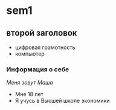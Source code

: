 # sem1
## второй заголовок
* цифровая грамотность
* компьютер
### **Информация о себе**
*Меня зовут Маша*
* Мне 18 лет
* Я учусь в Высшей школе экономики

